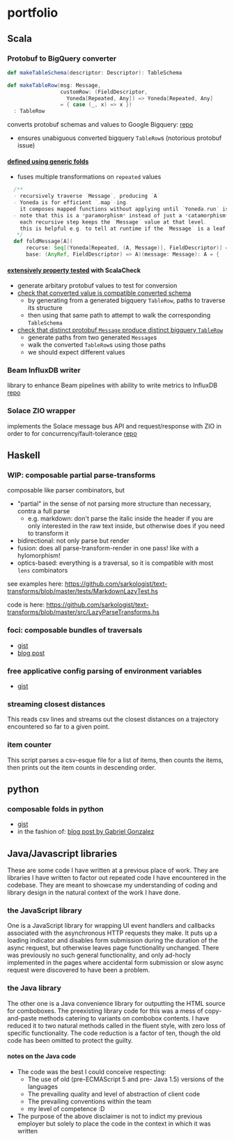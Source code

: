 # portfolio

## Scala
### Protobuf to BigQuery converter
```scala
def makeTableSchema(descriptor: Descriptor): TableSchema

def makeTableRow(msg: Message,
                 customRow: (FieldDescriptor,
                   Yoneda[Repeated, Any]) => Yoneda[Repeated, Any]
                 = { case (_, x) => x })
  : TableRow
```
converts protobuf schemas and values to Google Bigquery:
[repo](https://github.com/sarkologist/protobuf-to-bigquery)
- ensures unabiguous converted bigquery `TableRow`s (notorious protobuf issue)

#### [defined using generic folds](https://github.com/sarkologist/protobuf-to-bigquery/blob/2d13140f9549c29dd1f58a1f2dd21f6ac7af3591/src/main/scala/util/Protobuf.scala#L47)
- fuses multiple transformations on `repeated` values
```scala
  /**
  - recursively traverse `Message`, producing `A`
  - Yoneda is for efficient `.map`-ing.
    it composes mapped functions without applying until `Yoneda.run` is called
  - note that this is a *paramorphism* instead of just a *catamorphism*, i.e.
    each recursive step keeps the `Message` value at that level.
    this is helpful e.g. to tell at runtime if the `Message` is a leaf
   */
  def foldMessage[A](
      recurse: Seq[(Yoneda[Repeated, (A, Message)], FieldDescriptor)] => A,
      base: (AnyRef, FieldDescriptor) => A)(message: Message): A = {
 ```
#### [extensively property tested](https://github.com/sarkologist/protobuf-to-bigquery/blob/main/src/test/scala/utils/ProtobufToBigquerySpec.scala) with ScalaCheck
- generate arbitary protobuf values to test for conversion
- [check that converted value is compatible converted schema](https://github.com/sarkologist/protobuf-to-bigquery/blob/2d13140f9549c29dd1f58a1f2dd21f6ac7af3591/src/test/scala/utils/ProtobufToBigquerySpec.scala#L68)
  - by generating from a generated bigquery `TableRow`, paths to traverse its structure
  - then using that same path to attempt to walk the corresponding `TableSchema`
- [check that distinct protobuf `Message` produce distinct bigquery `TableRow`](https://github.com/sarkologist/protobuf-to-bigquery/blob/2d13140f9549c29dd1f58a1f2dd21f6ac7af3591/src/test/scala/utils/ProtobufToBigquerySpec.scala#L186)
  - generate paths from two generated `Message`s
  - walk the converted `TableRow`s using those paths
  - we should expect different values

### Beam InfluxDB writer
library to enhance Beam pipelines with ability to write metrics to InfluxDB
[repo](https://github.com/sarkologist/influx-beam)

### Solace ZIO wrapper
implements the Solace message bus API and request/response with ZIO in order to for concurrency/fault-tolerance
[repo](https://github.com/sarkologist/solace-zio)


## Haskell
### WIP: composable partial parse-transforms
composable like parser combinators, but
- "partial" in the sense of not parsing more structure than necessary, contra a full parse
  - e.g. markdown: don't parse the italic inside the header if you are only interested in the raw text inside, but otherwise does if you need to transform it
- bidirectional: not only parse but render
- fusion: does all parse-transform-render in one pass! like with a hylomorphism!
- optics-based: everything is a traversal, so it is compatible with most `lens` combinators

see examples here: https://github.com/sarkologist/text-transforms/blob/master/tests/MarkdownLazyTest.hs

code is here: https://github.com/sarkologist/text-transforms/blob/master/src/LazyParseTransforms.hs

### foci: composable bundles of traversals
- [gist](https://gist.github.com/sarkologist/4206ece148cbbe302ae4f341fcf687a4)
- [blog post](https://tech-blog.capital-match.com/posts/4-json-migration.html)

### free applicative config parsing of environment variables
- [gist](https://gist.github.com/sarkologist/5dff67cb05759e438f08605de12db4ba)

### streaming closest distances
This reads csv lines and streams out the closest distances on a trajectory encountered so far to a given point.

### item counter
This script parses a csv-esque file for a list of items, then counts the items, then prints out the item counts in descending order.

## python
### composable folds in python
- [gist](https://gist.github.com/sarkologist/a4903853748f3c7948e0df4a48b3af46)
- in the fashion of: [blog post by Gabriel Gonzalez](http://www.haskellforall.com/2013/08/composable-streaming-folds.html)

## Java/Javascript libraries
These are some code I have written at a previous place of work.
They are libraries I have written to factor out repeated code I have encountered in the codebase.
They are meant to showcase my understanding of coding and library design in the natural context of the work I have done.

### the JavaScript library
One is a JavaScript library for wrapping UI event handlers and callbacks associated with the asynchronous HTTP requests they make.
It puts up a loading indicator and disables form submission during the duration of the async request, but otherwise leaves page functionality unchanged.
There was previously no such general functionality, and only ad-hocly implemented in the pages where accidental form submission or slow async request were discovered to have been a problem.

### the Java library
The other one is a Java convenience library for outputting the HTML source for comboboxes. The preexisting library code for this was a mess of copy-and-paste methods catering to variants on combobox contents. I have reduced it to two natural methods called in the fluent style, with zero loss of specific functionality. The code reduction is a factor of ten, though the old code has been omitted to protect the guilty.

#### notes on the Java code
- The code was the best I could conceive respecting:
  - The use of old (pre-ECMAScript 5 and pre- Java 1.5) versions of the languages
  - The prevailing quality and level of abstraction of client code
  - The prevailing conventions within the team
  - my level of competence :D
- The purpose of the above disclaimer is not to indict my previous employer but solely to place the code in the context in which it was written
